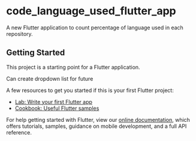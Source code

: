 # code_language_used_flutter_app

A new Flutter application to count percentage of language used in each repository.

## Getting Started

This project is a starting point for a Flutter application.

Can create dropdown list for future

A few resources to get you started if this is your first Flutter project:

- [Lab: Write your first Flutter app](https://flutter.io/docs/get-started/codelab)
- [Cookbook: Useful Flutter samples](https://flutter.io/docs/cookbook)

For help getting started with Flutter, view our 
[online documentation](https://flutter.io/docs), which offers tutorials, 
samples, guidance on mobile development, and a full API reference.
